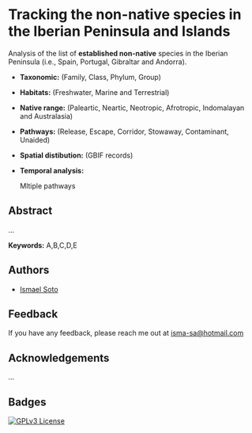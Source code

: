 
# Tracking the non-native species in the Iberian Peninsula and Islands

Analysis of the list of **established non-native** species in the Iberian Peninsula (i.e., Spain, Portugal, Gibraltar and Andorra).

- **Taxonomic:** (Family, Class, Phylum, Group)
- **Habitats:** (Freshwater, Marine and Terrestrial)
- **Native range:** (Paleartic, Neartic, Neotropic, Afrotropic, Indomalayan and Australasia)
- **Pathways:** (Release, Escape, Corridor, Stowaway, Contaminant, Unaided)
- **Spatial distibution:** (GBIF records)
- **Temporal analysis:**

  Mltiple pathways
## Abstract
...

**Keywords:** A,B,C,D,E


## Authors

- [Ismael Soto](https://github.com/IsmaSA)


## Feedback

If you have any feedback, please reach me out at isma-sa@hotmail.com


## Acknowledgements
...


## Badges

[![GPLv3 License](https://img.shields.io/badge/License-GPL%20v3-yellow.svg)](https://opensource.org/licenses/)
